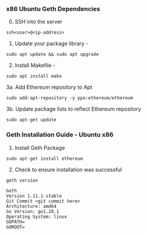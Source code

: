 ### x86 Ubuntu Geth Dependencies
0. SSH into the server
```
ssh<user>@<ip-address>
```
1. Update your package library - 
```
sudo apt update && sudo apt upgrade
```
2. Install Makefile - 
```
sudo apt install make
```
3a. Add Ethereum repository to Apt
```
sudo add-apt-repository -y ppa:ethereum/ethereum
```
3b. Update package lists to reflect Ethereum repository
```
sudo apt-get update
```
### Geth Installation Guide - Ubuntu x86
1. Install Geth Package
```
sudo apt-get install ethereum
```
2. Check to ensure installation was successful
```
geth version
```

```Output should be similar to the following: 
Geth
Version 1.11.1-stable
Git Commit <git commit here>
Architecture: amd64
Go Version: go1.20.1
Operating System: linux
GOPATH=
GOROOT=
```
